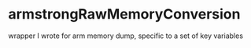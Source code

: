 # armstrongRawMemoryConversion
wrapper I wrote for arm memory dump, specific to a set of key variables
